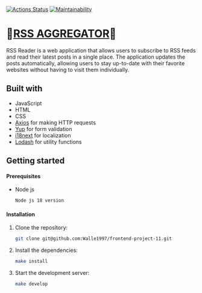 [![Actions Status](https://github.com/Walle1997/frontend-project-11/actions/workflows/hexlet-check.yml/badge.svg)](https://github.com/Walle1997/frontend-project-11/actions)
[![Maintainability](https://api.codeclimate.com/v1/badges/0fa677088a3c75586629/maintainability)](https://codeclimate.com/github/Walle1997/frontend-project-11/maintainability)

# 🚀[RSS AGGREGATOR](https://frontend-project-11-5rch.onrender.com)🚀
RSS Reader is a web application that allows users to subscribe to RSS feeds and read their latest posts in a single place. The application updates the posts automatically, allowing users to stay up-to-date with their favorite websites without having to visit them individually.


## Built with

- JavaScript
- HTML
- CSS
- [Axios](https://github.com/axios/axios) for making HTTP requests
- [Yup](https://github.com/jquense/yup) for form validation
- [i18next](https://github.com/i18next/i18next) for localization
- [Lodash](https://lodash.com/) for utility functions

## Getting started

#### Prerequisites

* Node js 
  ```sh 
  Node js 18 version
  ```
#### Installation

1. Clone the repository:
   ```sh
   git clone git@github.com:Walle1997/frontend-project-11.git
2. Install the dependencies:
   ```sh
   make install
3. Start the development server:
     ```sh
    make develop
